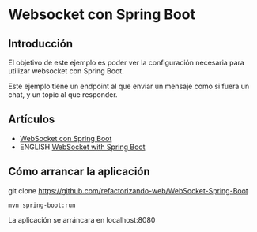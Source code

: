 # Websocket con Spring Boot

## Introducción
El objetivo de este ejemplo es poder ver la configuración necesaria para utilizar websocket con Spring Boot.

Este ejemplo tiene un endpoint al que enviar un mensaje como si fuera un chat, y un topic al que responder.

## Artículos

 * [WebSocket con Spring Boot](https://refactorizando.com/swebsockets-spring-boot)
 * ENGLISH [WebSocket with Spring Boot](https://refactorizando.com/en/websockets-with-stomp-and-spring-boot)



## Cómo arrancar la aplicación


git clone https://github.com/refactorizando-web/WebSocket-Spring-Boot

`
mvn spring-boot:run
`

La aplicación se arráncara en localhost:8080




